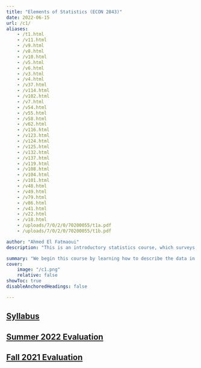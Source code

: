 ```yaml
---
title: "Elements of Statistics (ECON 2843)" 
date: 2022-06-15
url: /c1/
aliases:
    - /t1.html
    - /v11.html
    - /v9.html
    - /v8.html
    - /v10.html
    - /v5.html
    - /v6.html
    - /v3.html
    - /v4.html
    - /v37.html
    - /v114.html
    - /v102.html
    - /v7.html
    - /v54.html
    - /v55.html
    - /v58.html
    - /v62.html
    - /v116.html
    - /v123.html
    - /v124.html
    - /v125.html
    - /v132.html
    - /v137.html
    - /v119.html
    - /v108.html
    - /v104.html
    - /v101.html
    - /v48.html
    - /v49.html
    - /v79.html
    - /v86.html
    - /v41.html
    - /v22.html
    - /v18.html
    - /uploads/7/0/2/0/70200055/t1a.pdf
    - /uploads/7/0/2/0/70200055/t1b.pdf

author: "Ahmed El Fatmaoui"
description: "This is an introductory statistics course, which surveys basic statistical techniques with particular emphasis on business and economic applications. The learning objective of this course is to improve students' analytical skills in understanding and employing the descriptive and inferential statistics." 

summary: "We begin this course by learning how to describe the data in use. Then, we focus on applied probability theory, which enables us to understand the essence of statistical inference. And for the rest of the course, we explore multiple inference tools such as confidence interval estimation, hypothesis testing, and the analysis of variance. These tools help us make use of sample data to reach conclusions about population parameters." 
cover:
    image: "/c1.png"
    relative: false
showToc: true
disableAnchoredHeadings: false

---
```



## [Syllabus](/Syllabus_ECON_2843.pdf)
## [Summer 2022 Evaluation](/Eval_Summer_2022_ECON_2843.pdf)
## [Fall 2021 Evaluation](/EVAL_Fall_2021_ECON_2843.pdf)


